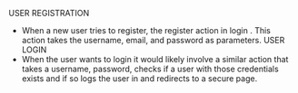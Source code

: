 USER REGISTRATION 
* When a new user tries to register, the register action in login . This action takes the username, email, and password as parameters.
USER LOGIN
* When the user wants to login it would	likely involve a similar action that takes a username, password, checks if a user with those credentials exists and if so logs the user in and redirects to a secure page. 

